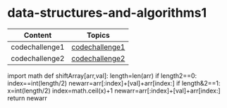 # data-structures-and-algorithms1

| Content        | Topics                                                                                       |
| -------------- | -------------------------------------------------------------------------------------------- |
| codechallenge1 | [codechallenge1](https://sewar-web.github.io/data-structures-and-algorithms1/codechallenge1) |
| codechallenge2 | [codechallenge2](https://sewar-web.github.io/data-structures-and-algorithms1/codechallenge2) |





import math
def shiftArray[arr,val]: 
length=len(arr) 
if length2==0:
index==int(length/2) 
newarr=arr[:index]+[val]+arr[index:]
if length&2==1:
x=int(length/2) 
index=math.ceil(x)+1 
newarr=arr[:index]+[val]+arr[index:]
return newarr